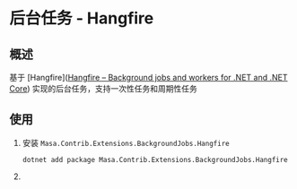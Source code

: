 # 后台任务 - Hangfire

## 概述

基于 [Hangfire]([Hangfire – Background jobs and workers for .NET and .NET Core](https://www.hangfire.io/)) 实现的后台任务，支持一次性任务和周期性任务

## 使用

1. 安装 `Masa.Contrib.Extensions.BackgroundJobs.Hangfire`

   ```shell 终端
   dotnet add package Masa.Contrib.Extensions.BackgroundJobs.Hangfire
   ```

2. 